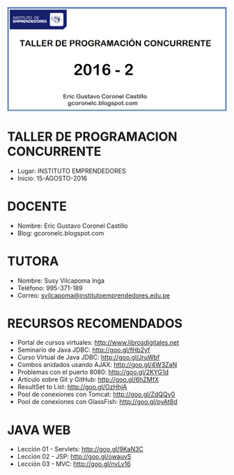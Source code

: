 ![TALLER DE PROGRAMACION CONCURRENTE](https://raw.githubusercontent.com/gcoronelc/USIL_TPC_2016_2_TM/master/USIL_TPC_2016_2_TM.png)

# TALLER DE PROGRAMACION CONCURRENTE

- Lugar: INSTITUTO EMPRENDEDORES
- Inicio: 15-AGOSTO-2016

# DOCENTE

- Nombre: Eric Gustavo Coronel Castillo
- Blog: gcoronelc.blogspot.com

# TUTORA

- Nombre: Susy Vilcapoma Inga
- Teléfono: 995-371-189
- Correo: svilcapoma@institutoemprendedores.edu.pe


# RECURSOS RECOMENDADOS

- Portal de cursos virtuales: http://www.librosdigitales.net
- Seminario de Java JDBC: http://goo.gl/fHb2yf
- Curso Virtual de Java JDBC: http://goo.gl/JruWbf
- Combos anidados usando AJAX: http://goo.gl/4W3ZaN
- Problemas con el puerto 8080: http://goo.gl/2KYG1d
- Artículo sobre Git y GitHub: http://goo.gl/6hZMfX
- ResultSet to List: http://goo.gl/OzHhjA
- Pool de conexiones con Tomcat: http://goo.gl/ZdQQv0
- Pool de conexiones con GlassFish: http://goo.gl/pyAt8d

# JAVA WEB

- Lección 01 - Servlets: http://goo.gl/9KaN3C
- Lección 02 - JSP: http://goo.gl/owauvS
- Lección 03 - MVC: http://goo.gl/nvLv16









